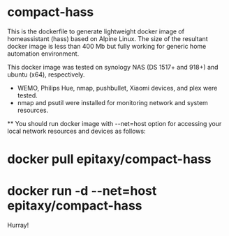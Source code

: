 # compact-hass

This is the dockerfile to generate lightweight docker image of homeassistant (hass) based on Alpine Linux.
The size of the resultant docker image is less than 400 Mb but fully working for generic home automation environment.

This docker image was tested on synology NAS (DS 1517+ and 918+) and ubuntu (x64), respectively.

* WEMO, Philips Hue, nmap, pushbullet, Xiaomi devices, and plex were tested. 
* nmap and psutil were installed for monitoring network and system resources.

** You should run docker image with --net=host option for accessing your local network resources and devices as follows:

# docker pull epitaxy/compact-hass
# docker run -d --net=host epitaxy/compact-hass

Hurray!
